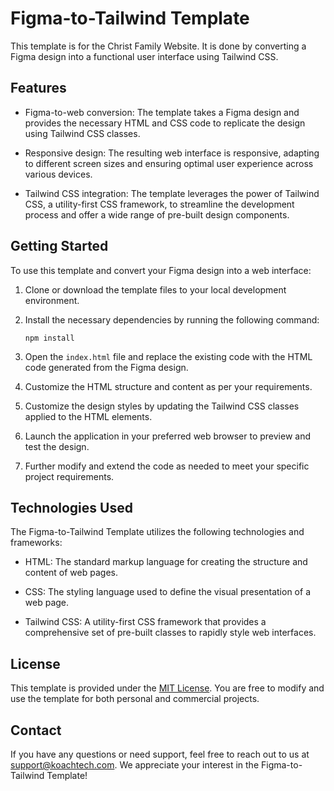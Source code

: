 
# Figma-to-Tailwind Template

This template is for the Christ Family Website. It is done by converting a Figma design into a functional user interface using Tailwind CSS. 

## Features

- Figma-to-web conversion: The template takes a Figma design and provides the necessary HTML and CSS code to replicate the design using Tailwind CSS classes.

- Responsive design: The resulting web interface is responsive, adapting to different screen sizes and ensuring optimal user experience across various devices.

- Tailwind CSS integration: The template leverages the power of Tailwind CSS, a utility-first CSS framework, to streamline the development process and offer a wide range of pre-built design components.

## Getting Started

To use this template and convert your Figma design into a web interface:

1. Clone or download the template files to your local development environment.

2. Install the necessary dependencies by running the following command:
   ```
   npm install
   ```

3. Open the `index.html` file and replace the existing code with the HTML code generated from the Figma design.

4. Customize the HTML structure and content as per your requirements.

5. Customize the design styles by updating the Tailwind CSS classes applied to the HTML elements.

6. Launch the application in your preferred web browser to preview and test the design.

7. Further modify and extend the code as needed to meet your specific project requirements.

## Technologies Used

The Figma-to-Tailwind Template utilizes the following technologies and frameworks:

- HTML: The standard markup language for creating the structure and content of web pages.

- CSS: The styling language used to define the visual presentation of a web page.

- Tailwind CSS: A utility-first CSS framework that provides a comprehensive set of pre-built classes to rapidly style web interfaces.

## License

This template is provided under the [MIT License](LICENSE). You are free to modify and use the template for both personal and commercial projects.

## Contact

If you have any questions or need support, feel free to reach out to us at [support@koachtech.com](mailto:support@koachtech.com). We appreciate your interest in the Figma-to-Tailwind Template!
